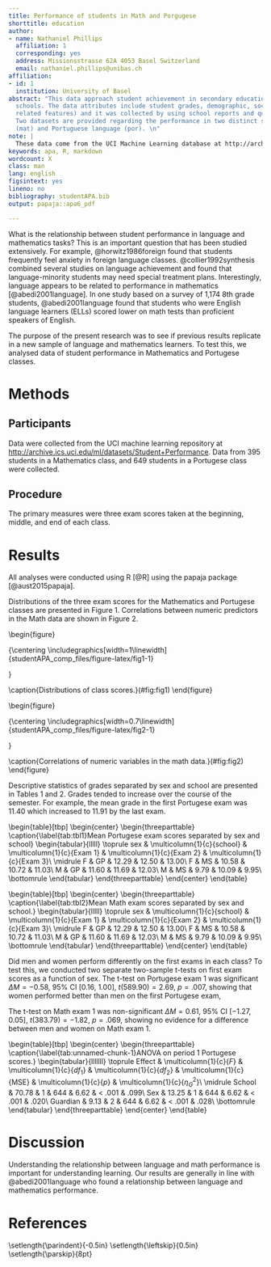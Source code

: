 ```yaml
---
title: Performance of students in Math and Porgugese
shorttitle: education
author:
- name: Nathaniel Phillips
  affiliation: 1
  corresponding: yes
  address: Missionsstrasse 62A 4053 Basel Switzerland
  email: nathaniel.phillips@unibas.ch
affiliation:
- id: 1
  institution: University of Basel
abstract: "This data approach student achievement in secondary education of two Portuguese
  schools. The data attributes include student grades, demographic, social and school
  related features) and it was collected by using school reports and questionnaires.
  Two datasets are provided regarding the performance in two distinct subjects: Mathematics
  (mat) and Portuguese language (por). \n"
note: |
  These data come from the UCI Machine Learning database at http://archive.ics.uci.edu/ml/datasets/Student+Performance#
keywords: apa, R, markdown
wordcount: X
class: man
lang: english
figsintext: yes
lineno: no
bibliography: studentAPA.bib
output: papaja::apa6_pdf

---
```




What is the relationship between student performance in language and mathematics tasks? This is an important question that has been studied extensively. For example, @horwitz1986foreign found that students frequently feel anxiety in foreign language classes. @collier1992synthesis combined several studies on language achievement and found that language-minority students may need special treatment plans. Interestingly, language appears to be related to performance in mathematics [@abedi2001language]. In one study based on a survey of 1,174 8th grade students, @abedi2001language found that students who were English language learners (ELLs) scored lower on math tests than proficient speakers of English.

The purpose of the present research was to see if previous results replicate in a new sample of language and mathematics learners. To test this, we analysed data of student performance in Mathematics and Portugese classes.

# Methods

## Participants

Data were collected from the UCI machine learning repository at http://archive.ics.uci.edu/ml/datasets/Student+Performance. Data from 395 students in a Mathematics class, and 649 students in a Portugese class were collected.

## Procedure

The primary measures were three exam scores taken at the beginning, middle, and end of each class. 

# Results

All analyses were conducted using R [@R] using the papaja package [@aust2015papaja].

Distributions of the three exam scores for the Mathematics and Portugese classes are presented in Figure 1. Correlations between numeric predictors in the Math data are shown in Figure 2.

\begin{figure}

{\centering \includegraphics[width=1\linewidth]{studentAPA_comp_files/figure-latex/fig1-1} 

}

\caption{Distributions of class scores.}(\#fig:fig1)
\end{figure}



\begin{figure}

{\centering \includegraphics[width=0.7\linewidth]{studentAPA_comp_files/figure-latex/fig2-1} 

}

\caption{Correlations of numeric variables in the math data.}(\#fig:fig2)
\end{figure}


Descriptive statistics of grades separated by sex and school are presented in Tables 1 and 2. Grades tended to increase over the course of the semester. For example, the mean grade in the first Portugese exam was 11.40 which increased to 11.91 by the last exam.

\begin{table}[tbp]
\begin{center}
\begin{threeparttable}
\caption{\label{tab:tbl1}Mean Portugese exam scores separated by sex and school}
\begin{tabular}{lllll}
\toprule
sex & \multicolumn{1}{c}{school} & \multicolumn{1}{c}{Exam 1} & \multicolumn{1}{c}{Exam 2} & \multicolumn{1}{c}{Exam 3}\\
\midrule
F & GP & 12.29 & 12.50 & 13.00\\
F & MS & 10.58 & 10.72 & 11.03\\
M & GP & 11.60 & 11.69 & 12.03\\
M & MS & 9.79 & 10.09 & 9.95\\
\bottomrule
\end{tabular}
\end{threeparttable}
\end{center}
\end{table}

\begin{table}[tbp]
\begin{center}
\begin{threeparttable}
\caption{\label{tab:tbl2}Mean Math exam scores separated by sex and school.}
\begin{tabular}{lllll}
\toprule
sex & \multicolumn{1}{c}{school} & \multicolumn{1}{c}{Exam 1} & \multicolumn{1}{c}{Exam 2} & \multicolumn{1}{c}{Exam 3}\\
\midrule
F & GP & 12.29 & 12.50 & 13.00\\
F & MS & 10.58 & 10.72 & 11.03\\
M & GP & 11.60 & 11.69 & 12.03\\
M & MS & 9.79 & 10.09 & 9.95\\
\bottomrule
\end{tabular}
\end{threeparttable}
\end{center}
\end{table}





Did men and women perform differently on the first exams in each class? To test this, we conducted two separate two-sample t-tests on first exam scores as a function of sex. The t-test on Portugese exam 1 was significant $\Delta M = -0.58$, 95\% CI $[0.16$, $1.00]$, $t(589.90) = 2.69$, $p = .007$, showing that women performed better than men on the first Portugese exam,

The t-test on Math exam 1 was non-significant $\Delta M = 0.61$, 95\% CI $[-1.27$, $0.05]$, $t(383.79) = -1.82$, $p = .069$, showing no evidence for a difference between men and women on Math exam 1.


\begin{table}[tbp]
\begin{center}
\begin{threeparttable}
\caption{\label{tab:unnamed-chunk-1}ANOVA on period 1 Portugese scores.}
\begin{tabular}{lllllll}
\toprule
Effect & \multicolumn{1}{c}{$F$} & \multicolumn{1}{c}{$\mathit{df}_1$} & \multicolumn{1}{c}{$\mathit{df}_2$} & \multicolumn{1}{c}{$\mathrm{MSE}$} & \multicolumn{1}{c}{$p$} & \multicolumn{1}{c}{$\eta^2_G$}\\
\midrule
School & 70.78 & 1 & 644 & 6.62 & < .001 & .099\\
Sex & 13.25 & 1 & 644 & 6.62 & < .001 & .020\\
Guardian & 9.13 & 2 & 644 & 6.62 & < .001 & .028\\
\bottomrule
\end{tabular}
\end{threeparttable}
\end{center}
\end{table}


# Discussion

Understanding the relationship between language and math performance is important for understanding learning. Our results are generally in line with @abedi2001language who found a relationship between language and mathematics performance.


# References


\setlength{\parindent}{-0.5in}
\setlength{\leftskip}{0.5in}
\setlength{\parskip}{8pt}
